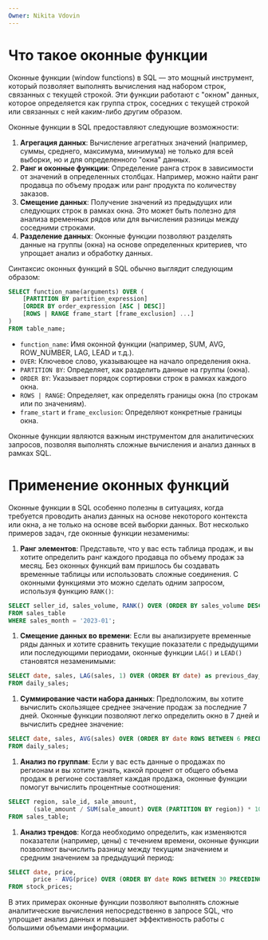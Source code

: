 ```yaml
---
Owner: Nikita Vdovin
---
```

# Что такое оконные функции

Оконные функции (window functions) в SQL — это мощный инструмент, который позволяет выполнять вычисления над набором строк, связанных с текущей строкой. Эти функции работают с "окном" данных, которое определяется как группа строк, соседних с текущей строкой или связанных с ней каким-либо другим образом.

Оконные функции в SQL предоставляют следующие возможности:

1. **Агрегация данных**: Вычисление агрегатных значений (например, суммы, среднего, максимума, минимума) не только для всей выборки, но и для определенного "окна" данных.
2. **Ранг и оконные функции**: Определение ранга строк в зависимости от значений в определенных столбцах. Например, можно найти ранг продавца по объему продаж или ранг продукта по количеству заказов.
3. **Смещение данных**: Получение значений из предыдущих или следующих строк в рамках окна. Это может быть полезно для анализа временных рядов или для вычисления разницы между соседними строками.
4. **Разделение данных**: Оконные функции позволяют разделять данные на группы (окна) на основе определенных критериев, что упрощает анализ и обработку данных.

Синтаксис оконных функций в SQL обычно выглядит следующим образом:

```SQL
SELECT function_name(arguments) OVER (
    [PARTITION BY partition_expression]
    [ORDER BY order_expression [ASC | DESC]]
    [ROWS | RANGE frame_start [frame_exclusion] ...]
)
FROM table_name;
```

- `function_name`: Имя оконной функции (например, SUM, AVG, ROW_NUMBER, LAG, LEAD и т.д.).
- `OVER`: Ключевое слово, указывающее на начало определения окна.
- `PARTITION BY`: Определяет, как разделить данные на группы (окна).
- `ORDER BY`: Указывает порядок сортировки строк в рамках каждого окна.
- `ROWS | RANGE`: Определяет, как определять границы окна (по строкам или по значениям).
- `frame_start` и `frame_exclusion`: Определяют конкретные границы окна.

Оконные функции являются важным инструментом для аналитических запросов, позволяя выполнять сложные вычисления и анализ данных в рамках SQL.

# Применение оконных функций

Оконные функции в SQL особенно полезны в ситуациях, когда требуется проводить анализ данных на основе некоторого контекста или окна, а не только на основе всей выборки данных. Вот несколько примеров задач, где оконные функции незаменимы:

1. **Ранг элементов**: Представьте, что у вас есть таблица продаж, и вы хотите определить ранг каждого продавца по объему продаж за месяц. Без оконных функций вам пришлось бы создавать временные таблицы или использовать сложные соединения. С оконными функциями это можно сделать одним запросом, используя функцию `RANK()`:

```SQL
SELECT seller_id, sales_volume, RANK() OVER (ORDER BY sales_volume DESC) as sales_rank
FROM sales_table
WHERE sales_month = '2023-01';
```

1. **Смещение данных во времени**: Если вы анализируете временные ряды данных и хотите сравнить текущие показатели с предыдущими или последующими периодами, оконные функции `LAG()` и `LEAD()` становятся незаменимыми:

```SQL
SELECT date, sales, LAG(sales, 1) OVER (ORDER BY date) as previous_day_sales
FROM daily_sales;
```

1. **Суммирование части набора данных**: Предположим, вы хотите вычислить скользящее среднее значение продаж за последние 7 дней. Оконные функции позволяют легко определить окно в 7 дней и вычислить среднее значение:

```SQL
SELECT date, sales, AVG(sales) OVER (ORDER BY date ROWS BETWEEN 6 PRECEDING AND CURRENT ROW) as moving_average
FROM daily_sales;
```

1. **Анализ по группам**: Если у вас есть данные о продажах по регионам и вы хотите узнать, какой процент от общего объема продаж в регионе составляет каждая продажа, оконные функции помогут вычислить процентные соотношения:

```SQL
SELECT region, sale_id, sale_amount,
       (sale_amount / SUM(sale_amount) OVER (PARTITION BY region)) * 100 as percentage_of_region_sales
FROM sales_table;
```

1. **Анализ трендов**: Когда необходимо определить, как изменяются показатели (например, цены) с течением времени, оконные функции позволяют вычислить разницу между текущим значением и средним значением за предыдущий период:

```SQL
SELECT date, price,
       price - AVG(price) OVER (ORDER BY date ROWS BETWEEN 30 PRECEDING AND 1 PRECEDING) as price_trend
FROM stock_prices;
```

В этих примерах оконные функции позволяют выполнять сложные аналитические вычисления непосредственно в запросе SQL, что упрощает анализ данных и повышает эффективность работы с большими объемами информации.